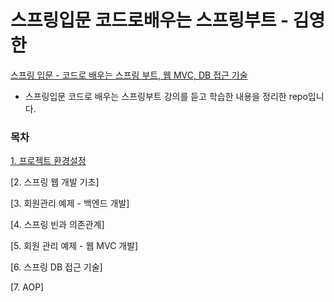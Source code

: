 # 스프링입문 코드로배우는 스프링부트 - 김영한

[스프링 입문 - 코드로 배우는 스프링 부트, 웹 MVC, DB 접근 기술](https://www.inflearn.com/course/%EC%8A%A4%ED%94%84%EB%A7%81-%EC%9E%85%EB%AC%B8-%EC%8A%A4%ED%94%84%EB%A7%81%EB%B6%80%ED%8A%B8/dashboard)
* 스프링입문 코드로 배우는 스프링부트 강의를 듣고 학습한 내용을 정리한 repo입니다.


### 목차

[1. 프로젝트 환경설정](https://github.com/uriseozz/study/blob/main/%EC%8A%A4%ED%94%84%EB%A7%81%EC%9E%85%EB%AC%B8_%EC%BD%94%EB%93%9C%EB%A1%9C%EB%B0%B0%EC%9A%B0%EB%8A%94_%EC%8A%A4%ED%94%84%EB%A7%81%EB%B6%80%ED%8A%B8_%EC%9D%B8%ED%94%84%EB%9F%B0_%EA%B9%80%EC%98%81%ED%95%9C/Content/%ED%94%84%EB%A1%9C%EC%A0%9D%ED%8A%B8%20%ED%99%98%EA%B2%BD%EC%84%A4%EC%A0%95.md)

[2. 스프링 웹 개발 기초]

[3. 회원관리 예제 - 백엔드 개발]

[4. 스프링 빈과 의존관계]

[5. 회원 관리 예제 - 웹 MVC 개발]

[6. 스프링 DB 접근 기술]

[7. AOP]

